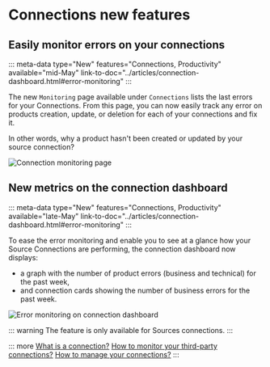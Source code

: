 # Connections new features

## Easily monitor errors on your connections 
::: meta-data type="New" features="Connections, Productivity" available="mid-May" link-to-doc="../articles/connection-dashboard.html#error-monitoring"
:::

The new `Monitoring` page available under `Connections` lists the last errors for your Connections. From this page, you can now easily track any error on products creation, update, or deletion for each of your connections and fix it. 

In other words, why a product hasn't been created or updated by your source connection?

![Connection monitoring page](../img/new-connection-monitoring-page.png)

## New metrics on the connection dashboard
::: meta-data type="New" features="Connections, Productivity" available="late-May" link-to-doc="../articles/connection-dashboard.html#error-monitoring"
:::

To ease the error monitoring and enable you to see at a glance how your Source Connections are performing, the connection dashboard now displays: 
- a graph with the number of product errors (business and technical) for the past week,
- and connection cards showing the number of business errors for the past week. 

![Error monitoring on connection dashboard](../img/error-monitoring-connection-dashboard.png)

::: warning
The feature is only available for Sources connections. 
:::

::: more
[What is a connection?](../articles/what-is-a-connection.html) 
[How to monitor your third-party connections?](../articles/connection-dashboard.html) 
[How to manage your connections?](../articles/manage-your-connections.html) 
:::
